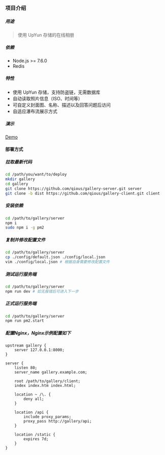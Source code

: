### 项目介绍

##### 用途

> 使用 UpYun 存储的在线相册

##### 依赖

* Node.js >= 7.6.0
* Redis

##### 特性

* 使用 UpYun 存储，支持防盗链，无需数据库
* 自动读取照片信息（ISO、时间等）
* 可自定义封面图、名称、描述以及回答问题后访问
* 自适应瀑布流展示方式

##### 演示

 [Demo](https://gallery.qiujun.me/)

#### 部署方式

##### 拉取最新代码

```bash
cd /path/you/want/to/deploy
mkdir gallery
cd gallery
git clone https://github.com/qious/gallery-server.git server
git clone -b dist https://github.com/qious/gallery-client.git client
```

##### 安装依赖

```bash
cd /path/to/gallery/server
npm i
sudo npm i -g pm2
```

##### 复制并修改配置文件

```bash
cd /path/to/gallery/server
cp ./config/default.json ./config/local.json
vim ./config/local.json # 根据自身需要修改配置文件
```

##### 测试运行服务端

```bash
cd /path/to/gallery/server
npm run dev # 如无报错后可进入下一步
```

##### 正式运行服务端

```bash
cd /path/to/gallery/server
npm run pm2.start
```

##### 配置Nginx，Nginx示例配置如下

```nginx
upstream gallery {
    server 127.0.0.1:8000;
}

server {
    listen 80;
    server_name gallery.example.com;

    root /path/to/gallery/client;
    index index.htm index.html;

    location ~ /\. {
        deny all;
    }

    location /api {
        include proxy_params;
        proxy_pass http://gallery/api;
    }

    location /static {
        expires 7d;
    }
}
```
